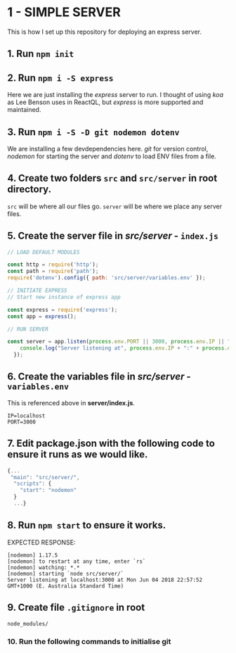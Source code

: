 

# 1 - SIMPLE SERVER

This is how I set up this repository for deploying an express server.

## 1. Run `npm init`

## 2. Run `npm i -S express`

Here we are just installing the *express* server to run. I thought of using *koa* as Lee Benson uses in ReactQL, but *express* is more supported and maintained. 

## 3. Run `npm i -S -D git nodemon dotenv`

We are installing a few devdependencies here. *git* for version control, *nodemon* for starting the server and *dotenv* to load ENV files from a file. 

## 4. Create two **folders** `src` and `src/server` in root directory.

`src` will be where all our files go.
`server` will be where we place any server files. 

## 5. Create the server **file** in *src/server* - `index.js`

```javascript
// LOAD DEFAULT MODULES

const http = require('http');
const path = require('path');
require('dotenv').config({ path: 'src/server/variables.env' });

// INITIATE EXPRESS
// Start new instance of express app

const express = require('express');
const app = express();

// RUN SERVER

const server = app.listen(process.env.PORT || 3000, process.env.IP || "0.0.0.0", function(){
    console.log("Server listening at", process.env.IP + ":" + process.env.PORT + " at " + new Date());
  });

```

## 6. Create the variables **file** in *src/server* - `variables.env`

This is referenced above in **server/index.js**.

```
IP=localhost
PORT=3000
```

## 7. Edit **package.json** with the following code to ensure it runs as we would like. 

```javascript
{...
 "main": "src/server/",
  "scripts": {
    "start": "nodemon"
  }
  ...}
```

## 8. Run `npm start` to ensure it works.

EXPECTED RESPONSE:

```
[nodemon] 1.17.5
[nodemon] to restart at any time, enter `rs`
[nodemon] watching: *.*
[nodemon] starting `node src/server/`
Server listening at localhost:3000 at Mon Jun 04 2018 22:57:52 GMT+1000 (E. Australia Standard Time)
```

## 9. Create file `.gitignore` in root

```
node_modules/
```

### 10. Run the following commands to initialise git

